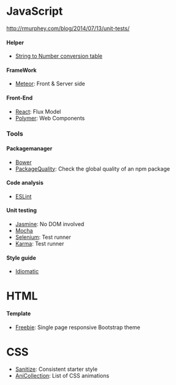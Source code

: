 # JavaScript

http://rmurphey.com/blog/2014/07/13/unit-tests/

#### Helper
* [String to Number conversion table]

#### FrameWork

* [Meteor]: Front & Server side

#### Front-End

* [React]: Flux Model
* [Polymer]: Web Components
    
### Tools 

#### Packagemanager

* [Bower]
* [PackageQuality]: Check the global quality of an npm package

#### Code analysis

* [ESLint]

#### Unit testing

* [Jasmine]: No DOM involved
* [Mocha]
* [Selenium]: Test runner
* [Karma]: Test runner 

#### Style guide

* [Idiomatic]

# HTML

#### Template

* [Freebie]: Single page responsive Bootstrap theme

# CSS

* [Sanitize]: Consistent starter style
* [AniCollection]: List of CSS animations

[String to Number conversion table]:https://stackoverflow.com/questions/17106681/parseint-vs-unary-plus-when-to-use-which#answer-17106702
[Meteor]: https://www.meteor.com/
[React]: https://facebook.github.io/react/index.html
[Freebie]: http://tympanus.net/codrops/2015/03/12/freebie-forkio-one-page-website-template/
[Bower]: http://bower.io/
[ESLint]: http://eslint.org/
[Jasmine]: https://github.com/jasmine/jasmine
[Mocha]: http://mochajs.org/
[Selenium]: http://www.seleniumhq.org/
[Idiomatic]: https://github.com/rwaldron/idiomatic.js
[Polymer]: https://www.polymer-project.org/]
[Karma]: https://karma-runner.github.io/0.12/index.html
[Sanitize]: https://rawgit.com/jonathantneal/sanitize.css/master/dist/sanitize.css
[AniCollection]: https://anicollection.github.io/#/
[PackageQuality]: http://packagequality.com/

